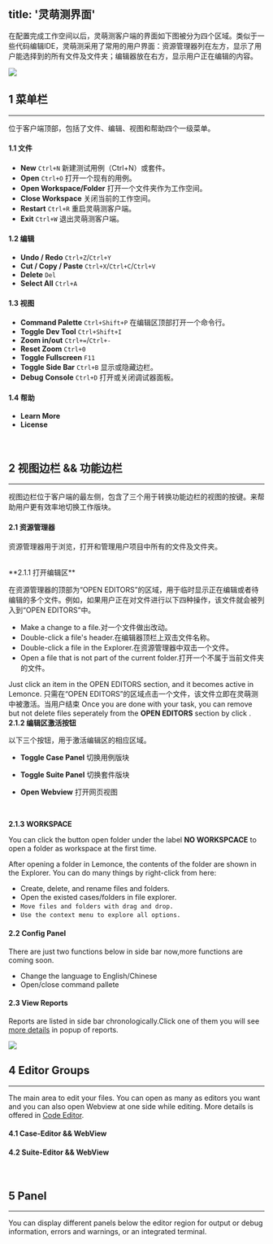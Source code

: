 title: '灵萌测界面'
---

在配置完成工作空间以后，灵萌测客户端的界面如下图被分为四个区域。类似于一些代码编辑IDE，灵萌测采用了常用的用户界面：资源管理器列在左方，显示了用户能选择到的所有文件及文件夹；编辑器放在右方，显示用户正在编辑的内容。

<img class="large-images" src="/images/firstrun-02.png">
<br>

## 1 菜单栏
---

位于客户端顶部，包括了文件、编辑、视图和帮助四个一级菜单。

#### 1.1 文件

- **New** `Ctrl+N` 新建测试用例（Ctrl+N）或套件。
- **Open** `Ctrl+O` 打开一个现有的用例。
- **Open Workspace/Folder** 打开一个文件夹作为工作空间。
- **Close Workspace**  关闭当前的工作空间。
- **Restart** `Ctrl+R` 重启灵萌测客户端。
- **Exit** `Ctrl+W` 退出灵萌测客户端。

#### 1.2 编辑

- **Undo / Redo** `Ctrl+Z`/`Ctrl+Y`
- **Cut / Copy / Paste** `Ctrl+X`/`Ctrl+C`/`Ctrl+V`
- **Delete** `Del`
- **Select All** `Ctrl+A` 

#### 1.3 视图

- **Command Palette** `Ctrl+Shift+P` 在编辑区顶部打开一个命令行。
- **Toggle Dev Tool** `Ctrl+Shift+I` 
- **Zoom in/out** `Ctrl+=`/`Ctrl+-`
- **Reset Zoom** `Ctrl+0`
- **Toggle Fullscreen** `F11`
- **Toggle Side Bar** `Ctrl+B` 显示或隐藏边栏。
- **Debug Console** `Ctrl+D` 打开或关闭调试器面板。

#### 1.4 帮助

- **Learn More** 
- **License**
<br>

## 2 视图边栏 && 功能边栏
---

视图边栏位于客户端的最左侧，包含了三个用于转换功能边栏的视图的按键。来帮助用户更有效率地切换工作版块。

#### 2.1 <i class="fa fa-code fa-2x"></i> **资源管理器**  

资源管理器用于浏览，打开和管理用户项目中所有的文件及文件夹。

<br>
**2.1.1 打开编辑区** 

在资源管理器的顶部为“OPEN EDITORS”的区域，用于临时显示正在编辑或者待编辑的多个文件。例如，如果用户正在对文件进行以下四种操作，该文件就会被列入到“OPEN EDITORS”中。

- Make a change to a file.对一个文件做出改动。
- Double-click a file's header.在编辑器顶栏上双击文件名称。
- Double-click a file in the Explorer.在资源管理器中双击一个文件。
- Open a file that is not part of the current folder.打开一个不属于当前文件夹的文件。

Just click an item in the OPEN EDITORS section, and it becomes active in Lemonce.
只需在“OPEN EDITORS”的区域点击一个文件，该文件立即在灵萌测中被激活。当用户结束
Once you are done with your task, you can remove but not delete files seperately from the **OPEN EDITORS** section by click <i class="fa fa-times"></i>.
<br>
**2.1.2 编辑区激活按钮**

以下三个按钮，用于激活编辑区的相应区域。

- <i class="fa fa-file-code-o fa-2x" style="color:green"></i> **Toggle Case Panel** 切换用例版块

- <i class="fa fa-file-text-o fa-2x" style="color:green"></i> **Toggle Suite Panel** 切换套件版块

- <i class="fa fa-globe fa-2x" style="color:green"></i> **Open Webview** 打开网页视图
<br>

**2.1.3 WORKSPACE** 

You can click the button <span class="button"> open folder</span> under the label **NO WORKSPCACE** to open a folder as workspace at the first time.

After opening a folder in Lemonce, the contents of the folder are shown in the Explorer. You can do many things by right-click from here:
- Create, delete, and rename files and folders.
- Open the existed cases/folders in file explorer.
- `Move files and folders with drag and drop.`
- `Use the context menu to explore all options.`

#### 2.2 <i class="fa fa-cog fa-2x"></i> **Config Panel** 

There are just two functions below in side bar now,more functions are coming soon.
- Change the language to English/Chinese
- Open/close command pallete

#### 2.3 <i class="fa fa-bar-chart fa-2x"></i> **View Reports** 

Reports are listed in side bar chronologically.Click one of them you will see [more details](docs/code-editor/index.html) in popup of reports.
<br>

<img class="large-images" src="/">
<br>

## 4 Editor Groups
---
The main area to edit your files. You can open as many as editors you want and you can also open Webview at one side while editing.
More details is offered in [Code Editor](docs/code-editor/index.html).

#### 4.1 Case-Editor && WebView

#### 4.2 Suite-Editor && WebView

<br>

## 5 Panel
---
You can display different panels below the editor region for output or debug information, errors and warnings, or an integrated terminal.